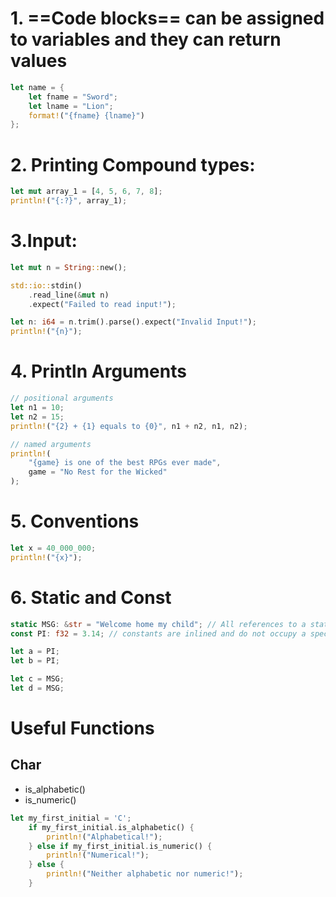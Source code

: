 # 1. ==Code blocks== can be assigned to variables and they can return values
```rust
let name = {
	let fname = "Sword";
	let lname = "Lion";
	format!("{fname} {lname}")
};
```

# 2. Printing Compound types:
```rust
let mut array_1 = [4, 5, 6, 7, 8];
println!("{:?}", array_1);
```

# 3.Input:
```rust
let mut n = String::new();

std::io::stdin()
	.read_line(&mut n)
	.expect("Failed to read input!");

let n: i64 = n.trim().parse().expect("Invalid Input!");
println!("{n}");
```

# 4. Println Arguments
```rust
// positional arguments
let n1 = 10;
let n2 = 15;
println!("{2} + {1} equals to {0}", n1 + n2, n1, n2);

// named arguments
println!(
	"{game} is one of the best RPGs ever made",
	game = "No Rest for the Wicked"
);
```

# 5. Conventions
```rust
let x = 40_000_000;
println!("{x}");
```

# 6. Static and Const
```rust
static MSG: &str = "Welcome home my child"; // All references to a static refers to the same memory location, 1 instance of the value
const PI: f32 = 3.14; // constants are inlined and do not occupy a specific location in memory

let a = PI;
let b = PI;

let c = MSG;
let d = MSG;
```


# Useful Functions

## Char
- is_alphabetic()
- is_numeric()
```rust
let my_first_initial = 'C';
    if my_first_initial.is_alphabetic() {
        println!("Alphabetical!");
    } else if my_first_initial.is_numeric() {
        println!("Numerical!");
    } else {
        println!("Neither alphabetic nor numeric!");
    }
```
